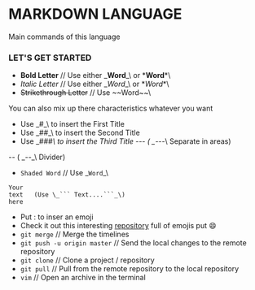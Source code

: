 # MARKDOWN LANGUAGE

Main commands of this language

### LET'S GET STARTED

* __Bold Letter__           // Use either \___Word___\ or \***Word***\
* _Italic Letter_           // Use either \__Word__\ or \**Word**\
* ~~Strikethrough Letter~~  //  Use \~~Word~~\

You can also mix up there characteristics whatever you want

* Use \_#_\ to insert the First Title
* Use \_##_\ to insert the Second Title
* Use \_###_\ to insert the Third Title
---   ( \_---_\ Separate in areas)

-- ( \_--_\ Divider)

* `Shaded Word`     // Use \_`Word`_\

 ```
 Your
 text   (Use \_``` Text....```_\)
 here
 ```
 
* Put : to inser an emoji
* Check it out this interesting [repository](https://github.com/ikatyang/emoji-cheat-sheet#smileys--emotion) full of emojis put :smile:
* `git merge`    // Merge the timelines
* `git push -u origin master`     // Send the local changes to the remote repository
* `git clone`    // Clone a project / repository
* `git pull`     // Pull from the remote repository to the local repository
* `vim`          // Open an archive in the terminal